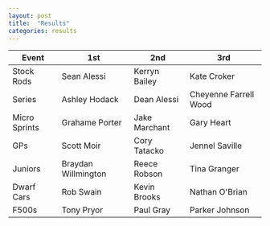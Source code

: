 ```yaml
---
layout: post
title:  "Results"
categories: results
---
```


| Event         | 1st           | 2nd   | 3rd     |
| ------------- |-------------  | ----- | ------- |
| Stock Rods	| Sean Alessi	| Kerryn Bailey |	Kate Croker |
| Series	| Ashley Hodack	| Dean Alessi	| Cheyenne Farrell Wood
| Micro Sprints	| Grahame Porter	| Jake Marchant	| Gary Heart |
| GPs	| Scott Moir	| Cory Tatacko	| Jennel Saville |
| Juniors	| Braydan Willmington	| Reece Robson	| Tina Granger |
| Dwarf Cars	| Rob Swain	| Kevin Brooks	| Nathan O'Brian |
| F500s	| Tony Pryor	| Paul Gray	| Parker Johnson
